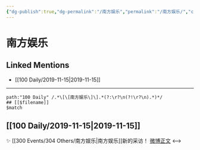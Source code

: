```yaml
---
{"dg-publish":true,"dg-permalink":"/南方娱乐","permalink":"/南方娱乐/","created":"2023-03-30T17:51:26.000+08:00","updated":"2023-04-10T17:01:37.000+08:00"}
---
```


# 南方娱乐

## Linked Mentions
- [[100 Daily/2019-11-15\|2019-11-15]]


---

```expander
path:"100 Daily" /.*\[\[南方娱乐\]\].*(?:\r?\n(?!\r?\n).*)*/
## [[$filename]]
$match
```
## [[100 Daily/2019-11-15\|2019-11-15]]
✨ [[300 Events/304 Others/南方娱乐\|南方娱乐]]新的采访！
[微博正文](https://m.weibo.cn/6466290670/4438919842420554)
<-->